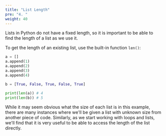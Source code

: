```yaml
---
title: "List Length"
pre: "4. "
weight: 40
---
```


Lists in Python do not have a fixed length, so it is important to be able to find the length of a list as we use it. 

To get the length of an existing list, use the built-in function `len()`:

```python
a = []
a.append(1)
a.append(2)
a.append(3)
a.append(4)

b = [True, False, True, False, True]

print(len(a)) # 4
print(len(b)) # 5
```

While it may seem obvious what the size of each list is in this example, there are many instances where we'll be given a list with unknown size from another piece of code. Similarly, as we start working with loops and lists, we'll find that it is very useful to be able to access the length of the list directly. 
